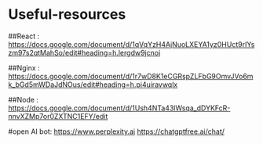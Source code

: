 # Useful-resources

##React : https://docs.google.com/document/d/1qVqYzH4AjNuoLXEYA1yz0HUct9rIYszm97s2qtMahSo/edit#heading=h.lergdw9jcnoi

##Nginx : https://docs.google.com/document/d/1r7wD8K1eCGRspZLFbG9OmvJVo6mk_bGd5mWDaJdNOus/edit#heading=h.pi4uiravwqlx

##Node : https://docs.google.com/document/d/1Ush4NTa43lWsqa_dDYKFcR-nnvXZMp7or0ZXTNC1EFY/edit

#open AI bot: 
https://www.perplexity.ai
https://chatgptfree.ai/chat/
